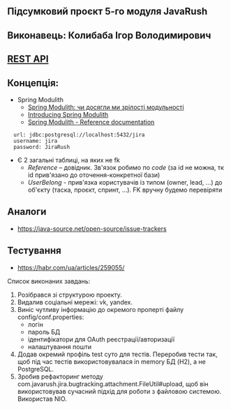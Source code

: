## Підсумковий проєкт 5-го модуля JavaRush
## Виконавець: Колибаба Ігор Володимирович

## [REST API](http://localhost:8080/doc)

## Концепція:

- Spring Modulith
    - [Spring Modulith: чи досягли ми зрілості модульності](https://habr.com/ua/post/701984/)
    - [Introducing Spring Modulith](https://spring.io/blog/2022/10/21/introducing-spring-modulith)
    - [Spring Modulith - Reference documentation](https://docs.spring.io/spring-modulith/docs/current-SNAPSHOT/reference/html/)

````
  url: jdbc:postgresql://localhost:5432/jira
  username: jira
  password: JiraRush
````

- Є 2 загальні таблиці, на яких не fk
    - _Reference_ – довідник. Зв'язок робимо по _code_ (за id не можна, тк id прив'язано до оточення-конкретної бази)
    - _UserBelong_ - прив'язка користувачів із типом (owner, lead, ...) до об'єкту (таска, проєкт, спринт, ...). FK вручну будемо
      перевіряти

## Аналоги

- https://java-source.net/open-source/issue-trackers

## Тестування

- https://habr.com/ua/articles/259055/

Список виконаних завдань:
1. Розібрався зі структурою проекту.
2. Видалив соціальні мережі: vk, yandex.
3. Виніс чутливу інформацію до окремого проперті файлу config/conf.properties:
   - логін
   - пароль БД
   - ідентифікатори для OAuth реєстрації/авторизації
   - налаштування пошти
4. Додав окремий профіль test суто для тестів. 
   Переробив тести так, щоб під час тестів використовувалася in memory БД (H2), а не PostgreSQL.
5. Зробив рефакторинг методу com.javarush.jira.bugtracking.attachment.FileUtil#upload, щоб він використовував сучасний підхід для роботи з файловою системою. 
Використав NIO.
